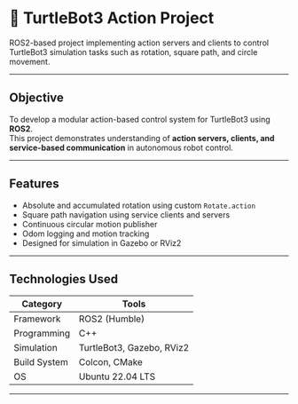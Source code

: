 # 🐢 TurtleBot3 Action Project
ROS2-based project implementing action servers and clients to control TurtleBot3 simulation tasks such as rotation, square path, and circle movement.

---

##  Objective
To develop a modular action-based control system for TurtleBot3 using **ROS2**.  
This project demonstrates understanding of **action servers, clients, and service-based communication** in autonomous robot control.

---

##  Features
- Absolute and accumulated rotation using custom `Rotate.action`
- Square path navigation using service clients and servers
- Continuous circular motion publisher
- Odom logging and motion tracking
- Designed for simulation in Gazebo or RViz2

---

##  Technologies Used
| Category | Tools |
|-----------|--------
| Framework | ROS2 (Humble) |
| Programming | C++ |
| Simulation | TurtleBot3, Gazebo, RViz2 |
| Build System | Colcon, CMake |
| OS | Ubuntu 22.04 LTS |

---

